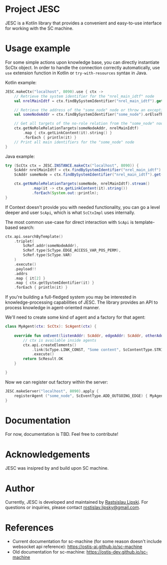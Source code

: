 # Project JESC

JESC is a Kotlin library that provides a convenient and easy-to-use 
interface for working with the SC machine.

# Usage example

For some simple actions upon knowledge base, you can directly instantiate ScCtx object.
In order to handle the connection correctly automatically, use `use` extension function in Kotlin
or `try-with-resources` syntax in Java.

Kotlin example:
```kotlin
JESC.makeCtx("localhost", 8090).use { ctx ->
    // Retrieve the system identifier for the "nrel_main_idtf" node
    val nrelMainIdtf = ctx.findBySystemIdentifier("nrel_main_idtf").get()

    // Retrieve the address of the "some_node" node or throw an exception if it is not found
    val someNodeAddr = ctx.findBySystemIdentifier("some_node").orElseThrow { IllegalStateException("Not found.") }

    // Get all targets of the no-role relation from the "some_node" node
    ctx.getNoRoleRelationTargets(someNodeAddr, nrelMainIdtf)
        .map { ctx.getLinkContent(it).string() }
        .forEach { println(it) }
    // Print all main identifiers for the "some_node" node
}
```

Java example:
```java
try (ScCtx ctx = JESC.INSTANCE.makeCtx("localhost", 8090)) {
    ScAddr nrelMainIdtf = ctx.findBySystemIdentifier("nrel_main_idtf").get();
    ScAddr someNode = ctx.findBySystemIdentifier("nrel_main_idtf").get();

    ctx.getNoRoleRelationTargets(someNode, nrelMainIdtf).stream()
            .map(it -> ctx.getLinkContent(it).string())
            .forEach(System.out::println);
}
```

If Context doesn't provide you with needed functionality, you can go a level deeper
and user `ScApi`, which is what `ScCtxImpl` uses internally.

The most common use-case for direct interaction with `ScApi` is template-based search:

```kotlin
ctx.api.searchByTemplate()
    .triplet(
        ScRef.addr(someNodeAddr),
        ScRef.type(ScType.EDGE_ACCESS_VAR_POS_PERM),
        ScRef.type(ScType.VAR)
    )
    .execute()
    .payload!!
    .addrs
    .map { it[2] }
    .map { ctx.getSystemIdentifier(it) }
    .forEach { println(it) }
```

If you're building a full-fledged system you may be interested
in knowledge-processing capabilities of JESC. The library provides an API
to process knowledge in agent-oriented manner.

We'll need to create some kind of agent and a factory for that agent:
```kotlin
class MyAgent(ctx: ScCtx): ScAgent(ctx) {
    
    override fun onEvent(listenAddr: ScAddr, edgeAddr: ScAddr, otherAddr: ScAddr) {
        // ctx is available inside agents
        ctx.api.createElements()
            .link(ScType.LINK_CONST, "Some content", ScContentType.STRING)
            .execute()
        return ScResult.OK
    }

}
```

Now we can register out factory within the server:

```kotlin
JESC.makeServer("localhost", 8090).apply {
    registerAgent ("some_node", ScEventType.ADD_OUTGOING_EDGE) { MyAgent(it) }
}
```


# Documentation

For now, documentation is TBD. Feel free to contribute!

# Acknowledgements

JESC was insipred by and build upon SC machine.

# Author

Currently, JESC is developed and maintained by [Rastsislau Lipski](https://github.com/rastsislaux). 
For questions or inquiries, please contact [rostislav.lipsky@gmail.com](mailto:rostislav.lipsky@gmail.com).

# References

- Current documentation for sc-machine (for some reason doesn't include websocket api reference): https://ostis-ai.github.io/sc-machine
- Old documentation for sc-machine: https://ostis-dev.github.io/sc-machine
